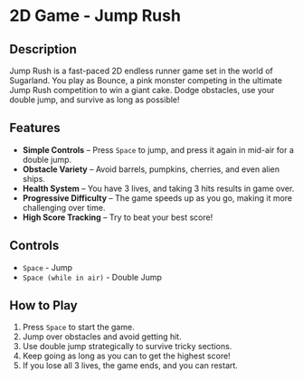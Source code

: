 # 2D Game - Jump Rush

## Description
Jump Rush is a fast-paced 2D endless runner game set in the world of Sugarland. You play as Bounce, a pink monster competing in the ultimate Jump Rush competition to win a giant cake. Dodge obstacles, use your double jump, and survive as long as possible!

## Features
- **Simple Controls** – Press `Space` to jump, and press it again in mid-air for a double jump.
- **Obstacle Variety** – Avoid barrels, pumpkins, cherries, and even alien ships.
- **Health System** – You have 3 lives, and taking 3 hits results in game over.
- **Progressive Difficulty** – The game speeds up as you go, making it more challenging over time.
- **High Score Tracking** – Try to beat your best score!

## Controls
- `Space` - Jump
- `Space (while in air)` - Double Jump

## How to Play
1. Press `Space` to start the game.
2. Jump over obstacles and avoid getting hit.
3. Use double jump strategically to survive tricky sections.
4. Keep going as long as you can to get the highest score!
5. If you lose all 3 lives, the game ends, and you can restart.